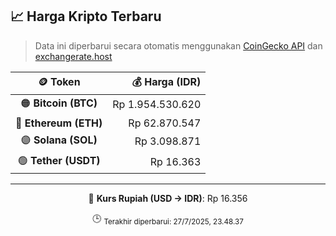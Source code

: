 

<!-- HARGA_KRIPTO -->
## 📈 Harga Kripto Terbaru

> Data ini diperbarui secara otomatis menggunakan [CoinGecko API](https://www.coingecko.com/) dan [exchangerate.host](https://exchangerate.host/)

<div align="center">

| 🪙 Token | 💰 Harga (IDR) |
|:------:|---------------:|
| 🟠 **Bitcoin (BTC)**   | Rp 1.954.530.620 |
| 🔵 **Ethereum (ETH)**  | Rp 62.870.547 |
| 🟣 **Solana (SOL)**    | Rp 3.098.871 |
| 🟢 **Tether (USDT)**   | Rp 16.363 |

---

💱 **Kurs Rupiah (USD → IDR)**: Rp 16.356

🕒 <sub>Terakhir diperbarui: 27/7/2025, 23.48.37</sub>

</div>
<!-- /HARGA_KRIPTO -->